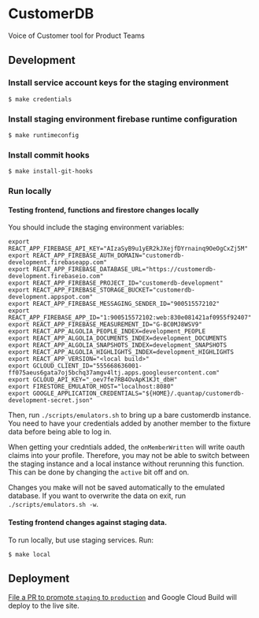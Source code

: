 <!--
 Copyright 2021 Quantap Inc.

 Licensed under the Apache License, Version 2.0 (the "License");
 you may not use this file except in compliance with the License.
 You may obtain a copy of the License at

     http://www.apache.org/licenses/LICENSE-2.0

 Unless required by applicable law or agreed to in writing, software
 distributed under the License is distributed on an "AS IS" BASIS,
 WITHOUT WARRANTIES OR CONDITIONS OF ANY KIND, either express or implied.
 See the License for the specific language governing permissions and
 limitations under the License.
-->

# CustomerDB

Voice of Customer tool for Product Teams

## Development

### Install service account keys for the staging environment

```
$ make credentials
```

### Install staging environment firebase runtime configuration

```
$ make runtimeconfig
```

### Install commit hooks

```
$ make install-git-hooks
```

### Run locally

#### Testing frontend, functions and firestore changes locally

You should include the staging environment variables:

```
export REACT_APP_FIREBASE_API_KEY="AIzaSyB9u1yER2kJXejfDYrnainq9OeOgCxZj5M"
export REACT_APP_FIREBASE_AUTH_DOMAIN="customerdb-development.firebaseapp.com"
export REACT_APP_FIREBASE_DATABASE_URL="https://customerdb-development.firebaseio.com"
export REACT_APP_FIREBASE_PROJECT_ID="customerdb-development"
export REACT_APP_FIREBASE_STORAGE_BUCKET="customerdb-development.appspot.com"
export REACT_APP_FIREBASE_MESSAGING_SENDER_ID="900515572102"
export REACT_APP_FIREBASE_APP_ID="1:900515572102:web:830e081421af0955f92407"
export REACT_APP_FIREBASE_MEASUREMENT_ID="G-BC0MJ8WSV9"
export REACT_APP_ALGOLIA_PEOPLE_INDEX=development_PEOPLE
export REACT_APP_ALGOLIA_DOCUMENTS_INDEX=development_DOCUMENTS
export REACT_APP_ALGOLIA_SNAPSHOTS_INDEX=development_SNAPSHOTS
export REACT_APP_ALGOLIA_HIGHLIGHTS_INDEX=development_HIGHLIGHTS
export REACT_APP_VERSION="<local build>"
export GCLOUD_CLIENT_ID="555668636001-ff075aeus6gata7oj5bchq37amgv4ltj.apps.googleusercontent.com"
export GCLOUD_API_KEY="_oev7fe7RB4OvApK1KJt_dbH"
export FIRESTORE_EMULATOR_HOST="localhost:8080"
export GOOGLE_APPLICATION_CREDENTIALS="${HOME}/.quantap/customerdb-development-secret.json"
```

Then, run `./scripts/emulators.sh` to bring up a bare customerdb instance.
You need to have your credentials added by another member to the fixture data before being able to log in.

When getting your credntials added, the `onMemberWritten` will write oauth claims into your profile. Therefore, you may not be able to switch between the staging instance and a local instance without rerunning this function. This can be done by changing the `active` bit off and on.

Changes you make will not be saved automatically to the emulated database. If you want to overwrite the data on exit, run `./scripts/emulators.sh -w`.

#### Testing frontend changes against staging data.

To run locally, but use staging services. Run:

```
$ make local
```

## Deployment

[File a PR to promote `staging` to `production`](https://github.com/quantap/app.customerdb.com/compare/production...staging) and Google Cloud Build will deploy to the live site.
